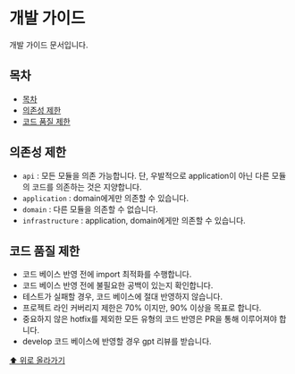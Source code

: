 # 개발 가이드

개발 가이드 문서입니다.

## 목차

- [목차](#목차)
- [의존성 제한](#의존성-제한)
- [코드 품질 제한](#코드-품질-제한)

## 의존성 제한

- `api` : 모든 모듈을 의존 가능합니다. 단, 우발적으로 application이 아닌 다른 모듈의 코드를 의존하는 것은 지양합니다.
- `application` : domain에게만 의존할 수 있습니다.
- `domain` : 다른 모듈을 의존할 수 없습니다.
- `infrastructure` : application, domain에게만 의존할 수 있습니다.


## 코드 품질 제한

- 코드 베이스 반영 전에 import 최적화를 수행합니다.
- 코드 베이스 반영 전에 불필요한 공백이 있는지 확인합니다.
- 테스트가 실패할 경우, 코드 베이스에 절대 반영하지 않습니다.
- 프로젝트 라인 커버리지 제한은 70% 이지만, 90% 이상을 목표로 합니다.
- 중요하지 않은 hotfix를 제외한 모든 유형의 코드 반영은 PR을 통해 이루어져야 합니다.
- develop 코드 베이스에 반영할 경우 gpt 리뷰를 받습니다.


[⬆ 위로 올라가기](#목차)
